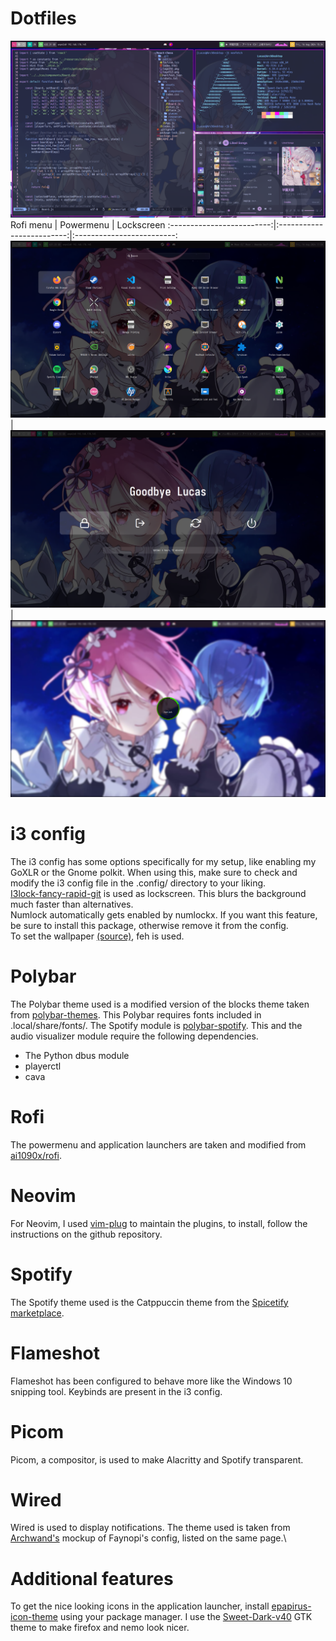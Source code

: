 # Dotfiles
![alt text](Assets/rice.png)
Rofi menu             |  Powermenu                     |  Lockscreen
:-------------------------:|:-------------------------:|:-------------------------:
![](Assets/rofi.png)  |  ![](Assets/powermenu.png)  |  ![](Assets/lockscreen.png) 

# i3 config
The i3 config has some options specifically for my setup, like enabling my GoXLR or the Gnome polkit. When using this, make sure to check and modify the i3 config file in the .config/ directory to your liking.\
[I3lock-fancy-rapid-git](https://github.com/yvbbrjdr/i3lock-fancy-rapid) is used as lockscreen. This blurs the background much faster than alternatives. \
Numlock automatically gets enabled by numlockx. If you want this feature, be sure to install this package, otherwise remove it from the config.\
To set the wallpaper [(source)](https://moewalls.com/anime/ram-and-rem-rezero-live-wallpaper/), feh is used.

# Polybar
The Polybar theme used is a modified version of the blocks theme taken from [polybar-themes](https://github.com/adi1090x/polybar-themes). This Polybar requires fonts included in .local/share/fonts/.
The Spotify module is [polybar-spotify](https://github.com/Jvanrhijn/polybar-spotify/). This and the audio visualizer module require the following dependencies.

- The Python dbus module
- playerctl
- cava

# Rofi
The powermenu and application launchers are taken and modified from [ai1090x/rofi](https://github.com/adi1090x/rofi). 

# Neovim
For Neovim, I used [vim-plug](https://github.com/junegunn/vim-plug) to maintain the plugins, to install, follow the instructions on the github repository.

# Spotify
The Spotify theme used is the Catppuccin theme from the [Spicetify](https://github.com/spicetify/cli) [marketplace](https://github.com/spicetify/marketplace).

# Flameshot
Flameshot has been configured to behave more like the Windows 10 snipping tool. Keybinds are present in the i3 config.

# Picom
Picom, a compositor, is used to make Alacritty and Spotify transparent.

# Wired
Wired is used to display notifications. The theme used is taken from [Archwand's](https://github.com/Toqozz/wired-notify/issues/63) mockup of Faynopi's config, listed on the same page.\

# Additional features
To get the nice looking icons in the application launcher, install [epapirus-icon-theme](https://archlinux.org/packages/extra/any/epapirus-icon-theme/) using your package manager. I use the [Sweet-Dark-v40](https://github.com/EliverLara/Sweet/releases) GTK theme to make firefox and nemo look nicer.

